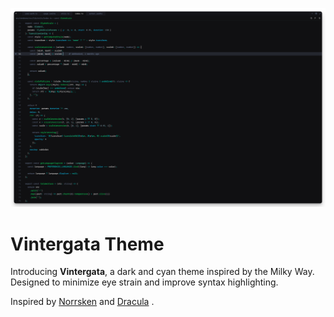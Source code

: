 ![Vintergata Theme Preview](./.github/assets/preview.png)

# Vintergata Theme

Introducing **Vintergata**, a dark and cyan theme inspired by the Milky Way. Designed to minimize eye strain and improve syntax highlighting.

Inspired by [Norrsken](https://github.com/webhooked/norrsken-zed) and [Dracula](https://github.com/dracula/dracula-theme) .
